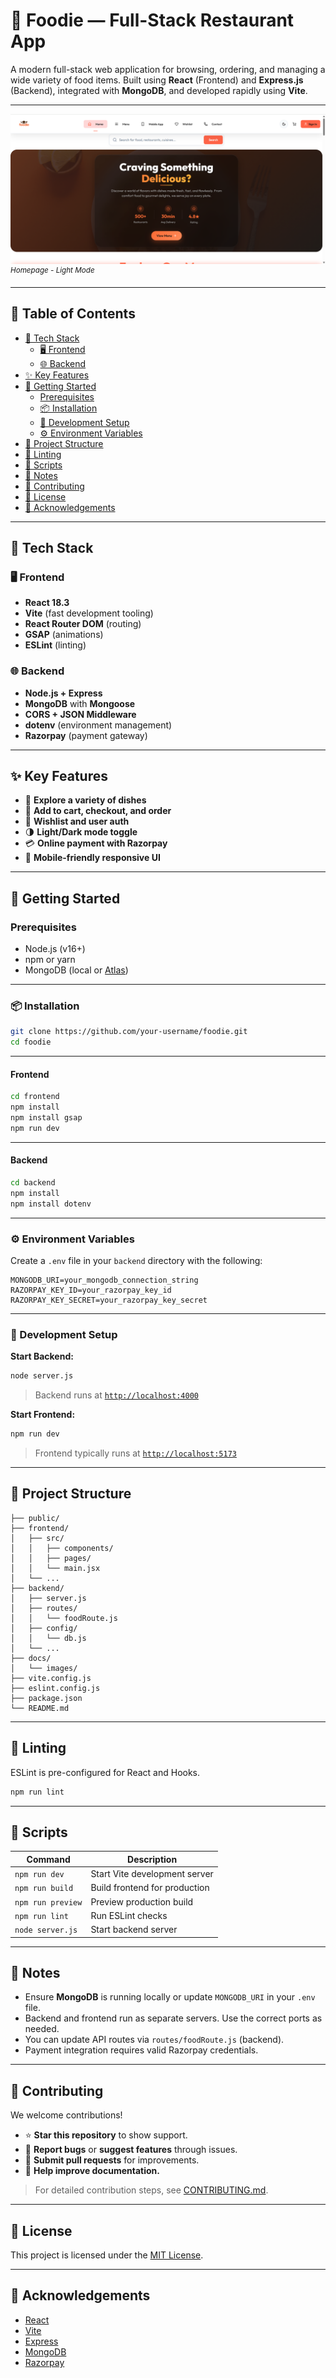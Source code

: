 # 🍴 Foodie — Full-Stack Restaurant App

A modern full-stack web application for browsing, ordering, and managing a wide variety of food items. Built using **React** (Frontend) and **Express.js** (Backend), integrated with **MongoDB**, and developed rapidly using **Vite**.

---

![Foodie Homepage](images/foodie-home-light.png)
*<sup>Homepage - Light Mode</sup>*

---

## 📑 Table of Contents

- [🔧 Tech Stack](#-tech-stack)
  - [🖥️ Frontend](#️-frontend)
  - [🌐 Backend](#-backend)
- [✨ Key Features](#-key-features)
- [🚀 Getting Started](#-getting-started)
  - [Prerequisites](#prerequisites)
  - [📦 Installation](#-installation)
  - [🔧 Development Setup](#-development-setup)
  - [⚙️ Environment Variables](#-environment-variables)
- [📁 Project Structure](#-project-structure)
- [🧪 Linting](#-linting)
- [🧰 Scripts](#-scripts)
- [📝 Notes](#-notes)
- [🤝 Contributing](#-contributing)
- [📄 License](#-license)
- [🙌 Acknowledgements](#-acknowledgements)

---

## 🔧 Tech Stack

### 🖥️ Frontend
- **React 18.3**
- **Vite** (fast development tooling)
- **React Router DOM** (routing)
- **GSAP** (animations)
- **ESLint** (linting)

### 🌐 Backend
- **Node.js + Express**
- **MongoDB** with **Mongoose**
- **CORS + JSON Middleware**
- **dotenv** (environment management)
- **Razorpay** (payment gateway)

---

## ✨ Key Features

- 🥗 **Explore a variety of dishes**
- 🛒 **Add to cart, checkout, and order**
- 🖤 **Wishlist and user auth**
- 🌗 **Light/Dark mode toggle**
- 💳 **Online payment with Razorpay**
- 📱 **Mobile-friendly responsive UI**

---

## 🚀 Getting Started

### Prerequisites

- Node.js (v16+)
- npm or yarn
- MongoDB (local or [Atlas](https://www.mongodb.com/cloud/atlas))

---

### 📦 Installation

```bash
git clone https://github.com/your-username/foodie.git
cd foodie
```

---

#### Frontend

```bash
cd frontend
npm install
npm install gsap
npm run dev
```

---

#### Backend

```bash
cd backend 
npm install
npm install dotenv
```

---

### ⚙️ Environment Variables

Create a `.env` file in your `backend` directory with the following:

```env
MONGODB_URI=your_mongodb_connection_string
RAZORPAY_KEY_ID=your_razorpay_key_id
RAZORPAY_KEY_SECRET=your_razorpay_key_secret
```

---

### 🔧 Development Setup

**Start Backend:**

```bash
node server.js
```

> Backend runs at [`http://localhost:4000`](http://localhost:4000)

**Start Frontend:**

```bash
npm run dev
```

> Frontend typically runs at [`http://localhost:5173`](http://localhost:5173)

---
## 📁 Project Structure

```
├── public/
├── frontend/
│   ├── src/
│   │   ├── components/
│   │   ├── pages/
│   │   └── main.jsx
│   └── ...
├── backend/
│   ├── server.js
│   ├── routes/
│   │   └── foodRoute.js
│   ├── config/
│   │   └── db.js
│   └── ...
├── docs/
│   └── images/
├── vite.config.js
├── eslint.config.js
├── package.json
└── README.md
```

---

## 🧪 Linting

ESLint is pre-configured for React and Hooks.

```bash
npm run lint
```

---

## 🧰 Scripts

| Command             | Description                      |
|---------------------|----------------------------------|
| `npm run dev`       | Start Vite development server    |
| `npm run build`     | Build frontend for production    |
| `npm run preview`   | Preview production build         |
| `npm run lint`      | Run ESLint checks                |
| `node server.js`    | Start backend server             |

---

## 📝 Notes

- Ensure **MongoDB** is running locally or update `MONGODB_URI` in your `.env` file.
- Backend and frontend run as separate servers. Use the correct ports as needed.
- You can update API routes via `routes/foodRoute.js` (backend).
- Payment integration requires valid Razorpay credentials.

---

## 🤝 Contributing

We welcome contributions!

- ⭐ **Star this repository** to show support.
- 🐛 **Report bugs** or **suggest features** through issues.
- 🔧 **Submit pull requests** for improvements.
- 📖 **Help improve documentation.**

> For detailed contribution steps, see [CONTRIBUTING.md](CONTRIBUTING.md).

---

## 📄 License

This project is licensed under the [MIT License](LICENSE).

---

## 🙌 Acknowledgements

- [React](https://reactjs.org/)
- [Vite](https://vitejs.dev/)
- [Express](https://expressjs.com/)
- [MongoDB](https://www.mongodb.com/)
- [Razorpay](https://razorpay.com/)

